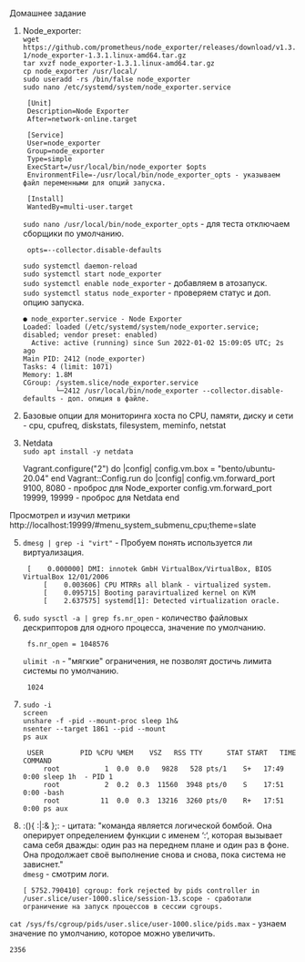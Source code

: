 Домашнее задание  
1. Node_exporter:  
   `wget https://github.com/prometheus/node_exporter/releases/download/v1.3.1/node_exporter-1.3.1.linux-amd64.tar.gz`  
   `tar xvzf node_exporter-1.3.1.linux-amd64.tar.gz`  
   `cp node_exporter /usr/local/`  
   `sudo useradd -rs /bin/false node_exporter`  
   `sudo nano /etc/systemd/system/node_exporter.service`  
    
        [Unit]
        Description=Node Exporter
        After=network-online.target
        
        [Service]
        User=node_exporter
        Group=node_exporter
        Type=simple
        ExecStart=/usr/local/bin/node_exporter $opts
        EnvironmentFile=-/usr/local/bin/node_exporter_opts - указываем файл переменными для опций запуска.
        
        [Install]
        WantedBy=multi-user.target  
   `sudo nano /usr/local/bin/node_exporter_opts` - для теста отключаем сборщики по умолчанию. 
   
   		opts=--collector.disable-defaults   
    
   `sudo systemctl daemon-reload`  
   `sudo systemctl start node_exporter`  
   `sudo systemctl enable node_exporter` - добавляем в атозапуск.  
   `sudo systemctl status node_exporter` - проверяем статус и доп. опцию запуска.
   
 	   ● node_exporter.service - Node Exporter  
  	   Loaded: loaded (/etc/systemd/system/node_exporter.service; disabled; vendor preset: enabled)  
    	 Active: active (running) since Sun 2022-01-02 15:09:05 UTC; 2s ago  
       Main PID: 2412 (node_exporter)  
       Tasks: 4 (limit: 1071)  
       Memory: 1.8M  
       CGroup: /system.slice/node_exporter.service  
               └─2412 /usr/local/bin/node_exporter --collector.disable-defaults - доп. опиция в файле.                 
2. Базовые опции для мониторинга хоста по CPU, памяти, диску и сети - cpu, cpufreq, diskstats, filesystem, meminfo, netstat  
3. Netdata  
	`sudo apt install -y netdata`  
  
  	 Vagrant.configure("2") do |config|
     	config.vm.box = "bento/ubuntu-20.04"
 		end
		 Vagrant::Config.run do |config|
	 	 config.vm.forward_port 9100, 8080 - проброс для Node_exporter
 		 config.vm.forward_port 19999, 19999 - проброс для Netdata
		end
	
  Просмотрел и изучил метрики http://localhost:19999/#menu_system_submenu_cpu;theme=slate
  
5. `dmesg | grep -i "virt"` - Пробуем понять используется ли виртуализация.  
		
  	 	[    0.000000] DMI: innotek GmbH VirtualBox/VirtualBox, BIOS VirtualBox 12/01/2006  
			[    0.003606] CPU MTRRs all blank - virtualized system.  
			[    0.095715] Booting paravirtualized kernel on KVM  
			[    2.637575] systemd[1]: Detected virtualization oracle.  
5. `sudo sysctl -a | grep fs.nr_open`  - количество файловых дескрипторов для одного процесса, значение по умолчанию. 

		fs.nr_open = 1048576 
   
   `ulimit -n`  - "мягкие" ограничения, не позволят достичь лимита системы по умолчанию.  
   
 	 	1024 
6. `sudo -i`  
	 `screen`  
   `unshare -f -pid --mount-proc sleep 1h&`  
   `nsenter --target 1861 --pid --mount`  
   `ps aux`  
		
    	USER         PID %CPU %MEM    VSZ   RSS TTY      STAT START   TIME COMMAND  
			root           1  0.0  0.0   9828   528 pts/1    S+   17:49   0:00 sleep 1h  - PID 1
			root           2  0.2  0.3  11560  3948 pts/0    S    17:51   0:00 -bash  
			root          11  0.0  0.3  13216  3260 pts/0    R+   17:51   0:00 ps aux  
7.  :(){ :|:& };: - цитата:  "команда является логической бомбой. Она оперирует определением функции с именем ‘:‘, которая вызывает сама себя дважды: один раз на переднем плане и один раз в фоне. Она продолжает своё выполнение снова и снова, пока система не зависнет."  
		`dmesg`  - смотрим логи.
   
		[ 5752.790410] cgroup: fork rejected by pids controller in /user.slice/user-1000.slice/session-13.scope - сработали ограничение на запуск процессов в сессии cgroups. 
		    
   `cat /sys/fs/cgroup/pids/user.slice/user-1000.slice/pids.max`  - узнаем значение по умолчанию, которое можно увеличить.  
	
	2356 
